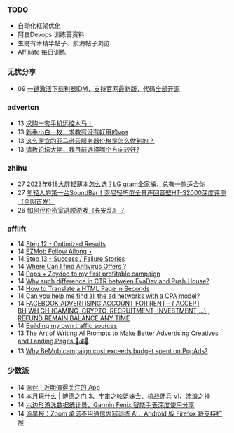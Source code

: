 ### TODO
-  自动化框架优化
-  阿良Devops 训练营资料
-  生财有术精华帖子、航海帖子浏览
-  Affiliate 每日训练

### 无忧分享
<!-- ruyo:START -->
-  09 [一键激活下载利器IDM，支持官网最新版，代码全部开源](https://51.ruyo.net/18451.html)<!-- ruyo:END -->

### advertcn
<!-- advertcn:START -->
-  13 [求购一套手机远控木马！](https://www.advertcn.com/forum.php?mod=viewthread&tid=111618)
-  13 [新手小白一枚，求教有没有好用的vps](https://www.advertcn.com/forum.php?mod=viewthread&tid=111616)
-  13 [这么便宜的亚马逊云服务器价格是怎么做到的？](https://www.advertcn.com/forum.php?mod=viewthread&tid=111615)
-  13 [请教论坛大佬，我目前选择哪个方向较好?](https://www.advertcn.com/forum.php?mod=viewthread&tid=111614)<!-- advertcn:END -->

### zhihu
<!-- zhihu:START -->
-  27 [2023年618大屏轻薄本怎么选？LG gram全家桶，总有一款适合你](http://zhuanlan.zhihu.com/p/632641888?utm_campaign=rss&utm_medium=rss&utm_source=rss&utm_content=title)
-  27 [年轻人的第一台SoundBar！索尼轻巧型全景声回音壁HT-S2000深度评测（全网首发）](http://zhuanlan.zhihu.com/p/630990296?utm_campaign=rss&utm_medium=rss&utm_source=rss&utm_content=title)
-  26 [如何评价密室逃脱游戏《长安乱》？](http://www.zhihu.com/question/563950552/answer/3045961312?utm_campaign=rss&utm_medium=rss&utm_source=rss&utm_content=title)<!-- zhihu:END -->

### afflift
<!-- afflift:START -->
-  14 [Step 12 - Optimized Results](https://afflift.com/f/threads/step-12-optimized-results.2949/)
-  14 [EZMob Follow Allong ⋆](https://afflift.com/f/threads/ezmob-follow-allong-%E2%8B%86.11449/)
-  14 [Step 13 - Success / Failure Stories](https://afflift.com/f/threads/step-13-success-failure-stories.7484/)
-  14 [Where Can I find Antivirus Offers ?](https://afflift.com/f/threads/where-can-i-find-antivirus-offers.11440/)
-  14 [Pops + Zeydoo to my first profitable campaign](https://afflift.com/f/threads/pops-zeydoo-to-my-first-profitable-campaign.11418/)
-  14 [Why such difference in CTR between EvaDav and Push.House?](https://afflift.com/f/threads/why-such-difference-in-ctr-between-evadav-and-push-house.10434/)
-  14 [How to Translate a HTML Page in Seconds](https://afflift.com/f/threads/how-to-translate-a-html-page-in-seconds.11422/)
-  14 [Can you help me find all the ad networks with a CPA model?](https://afflift.com/f/threads/can-you-help-me-find-all-the-ad-networks-with-a-cpa-model.11448/)
-  14 [FACEBOOK ADVERTISING ACCOUNT FOR RENT - &lpar; ACCEPT BH,WH,GH &lpar;GAMING, CRYPTO, RECRUITMENT, INVESTMENT,...&rpar; , REFUND REMAIN BALANCE ANY TIME](https://afflift.com/f/threads/facebook-advertising-account-for-rent-accept-bh-wh-gh-gaming-crypto-recruitment-investment-refund-remain-balance-any-time.11161/)
-  14 [Building my own traffic sources](https://afflift.com/f/threads/building-my-own-traffic-sources.10721/)
-  13 [The Art of Writing AI Prompts to Make Better Advertising Creatives and Landing Pages 🚀💰🤖](https://afflift.com/f/threads/the-art-of-writing-ai-prompts-to-make-better-advertising-creatives-and-landing-pages-%F0%9F%9A%80%F0%9F%92%B0%F0%9F%A4%96.10728/)
-  13 [Why BeMob campaign cost exceeds budget spent on PopAds?](https://afflift.com/f/threads/why-bemob-campaign-cost-exceeds-budget-spent-on-popads.11447/)<!-- afflift:END -->

### 少数派
<!-- sspai:START -->
-  14 [派评 | 近期值得关注的 App](https://sspai.com/post/82015)
-  14 [本月玩什么 | 博德之门 3、宇宙之轮姐妹会、机战佣兵 VI、流浪之神](https://sspai.com/post/81993)
-  14 [六边形游泳数据统计员，Garmin Fenix 智能手表深度使用分享](https://sspai.com/post/81215)
-  14 [派早报：Zoom 承诺不用通信内容训练 AI，Android 版 Firefox 将支持扩展](https://sspai.com/post/81988)<!-- sspai:END -->
